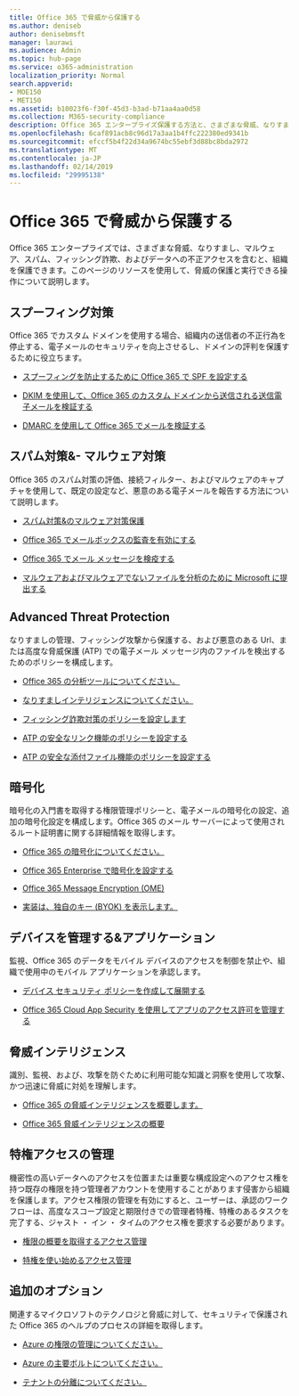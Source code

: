 ```yaml
---
title: Office 365 で脅威から保護する
ms.author: deniseb
author: denisebmsft
manager: laurawi
ms.audience: Admin
ms.topic: hub-page
ms.service: o365-administration
localization_priority: Normal
search.appverid:
- MOE150
- MET150
ms.assetid: b10023f6-f30f-45d3-b3ad-b71aa4aa0d58
ms.collection: M365-security-compliance
description: Office 365 エンタープライズ保護する方法と、さまざまな脅威、なりすまし、マルウェア、スパム、フィッシング詐欺、およびデータへの不正アクセスを含む、組織について説明します。
ms.openlocfilehash: 6caf891acb8c96d17a3aa1b4ffc222380ed9341b
ms.sourcegitcommit: efccf5b4f22d34a9674bc55ebf3d88bc8bda2972
ms.translationtype: MT
ms.contentlocale: ja-JP
ms.lasthandoff: 02/14/2019
ms.locfileid: "29995138"
---
```

# <a name="protect-against-threats-in-office-365"></a>Office 365 で脅威から保護する

Office 365 エンタープライズでは、さまざまな脅威、なりすまし、マルウェア、スパム、フィッシング詐欺、およびデータへの不正アクセスを含むと、組織を保護できます。このページのリソースを使用して、脅威の保護と実行できる操作について説明します。
  
## <a name="anti-spoofing"></a>スプーフィング対策

Office 365 でカスタム ドメインを使用する場合、組織内の送信者の不正行為を停止する、電子メールのセキュリティを向上させるし、ドメインの評判を保護するために役立ちます。
  
- [スプーフィングを防止するために Office 365 で SPF を設定する](set-up-spf-in-office-365-to-help-prevent-spoofing.md)
    
- [DKIM を使用して、Office 365 のカスタム ドメインから送信される送信電子メールを検証する](use-dkim-to-validate-outbound-email.md)
    
- [DMARC を使用して Office 365 でメールを検証する](use-dmarc-to-validate-email.md)
    
## <a name="anti-spam-amp-anti-malware"></a>スパム対策&amp;- マルウェア対策

Office 365 のスパム対策の評価、接続フィルター、およびマルウェアのキャプチャを使用して、既定の設定など、悪意のある電子メールを報告する方法について説明します。
  
- [スパム対策&amp;のマルウェア対策保護](anti-spam-and-anti-malware-protection.md)
    
- [Office 365 でメールボックスの監査を有効にする](enable-mailbox-auditing.md)
    
- [Office 365 でメール メッセージを検疫する](quarantine-email-messages.md)
    
- [マルウェアおよびマルウェアでないファイルを分析のために Microsoft に提出する](submitting-malware-and-non-malware-to-microsoft-for-analysis.md)
    
## <a name="advanced-threat-protection"></a>Advanced Threat Protection

なりすましの管理、フィッシング攻撃から保護する、および悪意のある Url、または高度な脅威保護 (ATP) での電子メール メッセージ内のファイルを検出するためのポリシーを構成します。
  
- [Office 365 の分析ツールについてください。](office-365-atp.md)
    
- [なりすましインテリジェンスについてください。](learn-about-spoof-intelligence.md)
    
- [フィッシング詐欺対策のポリシーを設定します](set-up-anti-phishing-policies.md)
    
- [ATP の安全なリンク機能のポリシーを設定する](set-up-atp-safe-links-policies.md)
    
- [ATP の安全な添付ファイル機能のポリシーを設定する](set-up-atp-safe-attachments-policies.md)
    
## <a name="encryption"></a>暗号化

暗号化の入門書を取得する権限管理ポリシーと、電子メールの暗号化の設定、追加の暗号化設定を構成します。Office 365 のメール サーバーによって使用されるルート証明書に関する詳細情報を取得します。
  
- [Office 365 の暗号化についてください。](encryption.md)
    
- [Office 365 Enterprise で暗号化を設定する](set-up-encryption.md)
    
- [Office 365 Message Encryption (OME)](ome.md)
    
- [実装は、独自のキー (BYOK) を表示します。](https://docs.microsoft.com/azure/key-vault/key-vault-hsm-protected-keys#implementing-bring-your-own-key-byok-for-azure-key-vault)
    
## <a name="managing-devices-amp-apps"></a>デバイスを管理する&amp;アプリケーション

監視、Office 365 のデータをモバイル デバイスのアクセスを制御を禁止や、組織で使用中のモバイル アプリケーションを承認します。
  
- [デバイス セキュリティ ポリシーを作成して展開する](https://support.office.com/article/d310f556-8bfb-497b-9bd7-fe3c36ea2fd6)
    
- [Office 365 Cloud App Security を使用してアプリのアクセス許可を管理する](manage-app-permissions-in-ocas.md)
    
## <a name="threat-intelligence"></a>脅威インテリジェンス

識別、監視、および、攻撃を防ぐために利用可能な知識と洞察を使用して攻撃、かつ迅速に脅威に対処を理解します。
  
- [Office 365 の脅威インテリジェンスを概要します。](office-365-ti.md)
    
- [Office 365 脅威インテリジェンスの概要](get-started-with-ti.md)
    
## <a name="privileged-access-management"></a>特権アクセスの管理

機密性の高いデータへのアクセスを位置または重要な構成設定へのアクセス権を持つ既存の権限を持つ管理者アカウントを使用することがあります侵害から組織を保護します。アクセス権限の管理を有効にすると、ユーザーは、承認のワークフローは、高度なスコープ設定と期限付きでの管理者特権、特権のあるタスクを完了する、ジャスト ・ イン ・ タイムのアクセス権を要求する必要があります。
  
- [権限の概要を取得するアクセス管理](privileged-access-management-overview.md)
    
- [特権を使い始めるアクセス管理](privileged-access-management-configuration.md)

## <a name="additional-options"></a>追加のオプション

関連するマイクロソフトのテクノロジと脅威に対して、セキュリティで保護された Office 365 のヘルプのプロセスの詳細を取得します。
  
- [Azure の権限の管理についてください。](https://docs.microsoft.com/information-protection/understand-explore/what-is-azure-rms)
    
- [Azure の主要ボルトについてください。](https://docs.microsoft.com/azure/key-vault/)
    
- [テナントの分離についてください。](http://download.microsoft.com/download/3/F/0/3F0420A2-657B-44B6-B21E-D7BD98A94390/Tenant%20Isolation%20in%20Office%20365.pdf)
    

